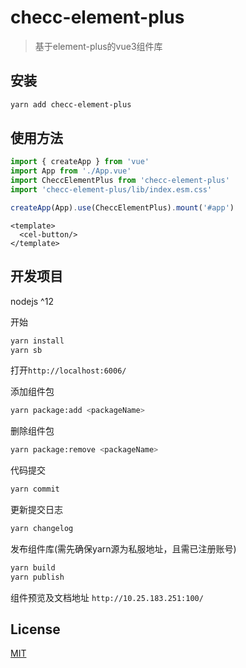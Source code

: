 # checc-element-plus

> 基于element-plus的vue3组件库


## 安装

```sh
yarn add checc-element-plus
```

## 使用方法

```js
import { createApp } from 'vue'
import App from './App.vue'
import CheccElementPlus from 'checc-element-plus'
import 'checc-element-plus/lib/index.esm.css'

createApp(App).use(CheccElementPlus).mount('#app')
```

```vue
<template>
  <cel-button/>
</template>
```

## 开发项目

nodejs ^12

开始

```bash
yarn install
yarn sb
```
打开`http://localhost:6006/`

添加组件包

```bash
yarn package:add <packageName>
```

删除组件包

```bash
yarn package:remove <packageName>
```

代码提交

```bash
yarn commit
```

更新提交日志

```bash
yarn changelog
```

发布组件库(需先确保yarn源为私服地址，且需已注册账号)

```bash
yarn build
yarn publish
```

组件预览及文档地址
`http://10.25.183.251:100/`

## License

[MIT](http://opensource.org/licenses/MIT)
